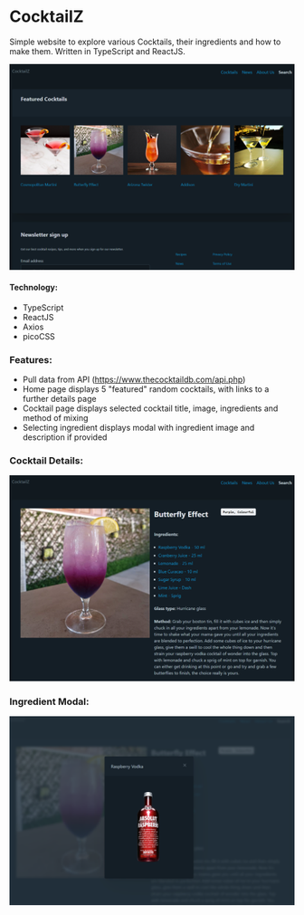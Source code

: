 # CocktailZ

Simple website to explore various Cocktails, their ingredients and how to make them. Written in TypeScript and ReactJS.

![Home Page](readme/images/HomePage.png)

#### Technology:

-   TypeScript
-   ReactJS
-   Axios
-   picoCSS

### Features:

-   Pull data from API (https://www.thecocktaildb.com/api.php)
-   Home page displays 5 "featured" random cocktails, with links to a further details page
-   Cocktail page displays selected cocktail title, image, ingredients and method of mixing
-   Selecting ingredient displays modal with ingredient image and description if provided

### Cocktail Details:

![Details Page](readme/images/Details_Page.png)

### Ingredient Modal:

![Ingredient Modal](readme/images/Ingredient_Modal.png)

